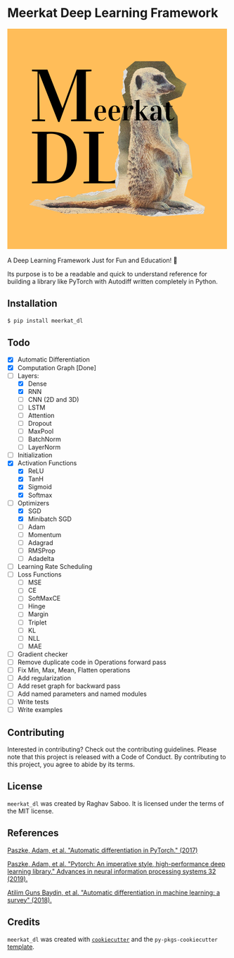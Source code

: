 # Meerkat Deep Learning Framework

![MeerkatDL](./misc/meerkatdl.png)

A Deep Learning Framework Just for Fun and Education! 🥳

Its purpose is to be a readable and quick to understand reference for building a library like PyTorch with Autodiff written completely in Python.

## Installation

```bash
$ pip install meerkat_dl
```

## Todo

 - [x] Automatic Differentiation
- [x] Computation Graph [Done]
- [ ] Layers:
  - [x] Dense
  - [x] RNN
  - [ ] CNN (2D and 3D)
  - [ ] LSTM
  - [ ] Attention
  - [ ] Dropout
  - [ ] MaxPool
  - [ ] BatchNorm
  - [ ] LayerNorm
- [ ] Initialization
- [x] Activation Functions
  - [x] ReLU
  - [x] TanH
  - [x] Sigmoid
  - [x] Softmax
- [ ] Optimizers
  - [x] SGD
  - [x] Minibatch SGD
  - [ ] Adam
  - [ ] Momentum
  - [ ] Adagrad
  - [ ] RMSProp
  - [ ] Adadelta
- [ ] Learning Rate Scheduling
- [ ] Loss Functions
  - [ ] MSE
  - [ ] CE
  - [ ] SoftMaxCE
  - [ ] Hinge
  - [ ] Margin
  - [ ] Triplet
  - [ ] KL
  - [ ] NLL
  - [ ] MAE
- [ ] Gradient checker
- [ ] Remove duplicate code in Operations forward pass
- [ ] Fix Min, Max, Mean, Flatten operations
- [ ] Add regularization
- [ ] Add reset graph for backward pass
- [ ] Add named parameters and named modules 
- [ ] Write tests
- [ ] Write examples

## Contributing

Interested in contributing? Check out the contributing guidelines. Please note that this project is released with a Code of Conduct. By contributing to this project, you agree to abide by its terms.

## License

`meerkat_dl` was created by Raghav Saboo. It is licensed under the terms of the MIT license.

## References

[Paszke, Adam, et al. "Automatic differentiation in PyTorch." (2017)](https://openreview.net/pdf?id=BJJsrmfCZ)

[Paszke, Adam, et al. "Pytorch: An imperative style, high-performance deep learning library." Advances in neural information processing systems 32 (2019).](https://proceedings.neurips.cc/paper_files/paper/2019/hash/bdbca288fee7f92f2bfa9f7012727740-Abstract.html)

[Atilim Guns Baydin, et al. "Automatic differentiation in machine learning: a survey" (2018).](https://arxiv.org/pdf/1502.05767.pdf)

## Credits

`meerkat_dl` was created with [`cookiecutter`](https://cookiecutter.readthedocs.io/en/latest/) and the `py-pkgs-cookiecutter` [template](https://github.com/py-pkgs/py-pkgs-cookiecutter).
